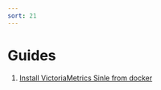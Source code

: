```yaml
---
sort: 21
---
```


# Guides

1. [Install VictoriaMetrics Sinle from docker](https://monitoring.monster/guides/docker/docker-vm-single-grafana.html)
